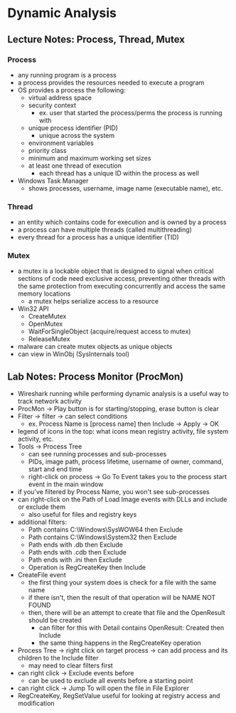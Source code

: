 # Dynamic Analysis

## Lecture Notes: Process, Thread, Mutex

### Process

* any running program is a process
* a process provides the resources needed to execute a program
* OS provides a process the following:
  * virtual address space
  * security context
    * ex. user that started the process/perms the process is running with
  * unique process identifier (PID)
    * unique across the system
  * environment variables
  * priority class
  * minimum and maximum working set sizes
  * at least one thread of execution
    * each thread has a unique ID within the process as well
* Windows Task Manager
  * shows processes, username, image name (executable name), etc.

### Thread

* an entity which contains code for execution and is owned by a process
* a process can have multiple threads (called multithreading)
* every thread for a process has a unique identifier (TID)

### Mutex

* a mutex is a lockable object that is designed to signal when critical sections of code need exclusive access, preventing other threads with the same protection from executing concurrently and access the same memory locations
  * a mutex helps serialize access to a resource
* Win32 API
  * CreateMutex
  * OpenMutex
  * WaitForSingleObject (acquire/request access to mutex)
  * ReleaseMutex
* malware can create mutex objects as unique objects
* can view in WinObj (SysInternals tool)

## Lab Notes: Process Monitor (ProcMon)

* Wireshark running while performing dynamic analysis is a useful way to track network activity
* ProcMon -> Play button is for starting/stopping, erase button is clear
* Filter -> filter -> can select conditions
  * ex. Process Name is \[process name] then Include -> Apply -> OK
* legend of icons in the top: what icons mean registry activity, file system activity, etc.
* Tools -> Process Tree
  * can see running processes and sub-processes
  * PIDs, image path, process lifetime, username of owner, command, start and end time
  * right-click on process -> Go To Event takes you to the process start event in the main window
* if you've filtered by Process Name, you won't see sub-processes
* can right-click on the Path of Load Image events with DLLs and include or exclude them
  * also useful for files and registry keys
* additional filters:&#x20;
  * Path contains C:\Windows\SysWOW64 then Exclude
  * Path contains C:\Windows\System32 then Exclude
  * Path ends with .db then Exclude
  * Path ends with .cdb then Exclude
  * Path ends with .ini then Exclude
  * Operation is RegCreateKey then Include
* CreateFile event
  * the first thing your system does is check for a file with the same name
  * if there isn't, then the result of that operation will be NAME NOT FOUND
  * then, there will be an attempt to create that file and the OpenResult should be created
    * can filter for this with Detail contains OpenResult: Created then Include
    * the same thing happens in the RegCreateKey operation
* Process Tree -> right click on target process -> can add process and its children to the Include filter
  * may need to clear filters first
* can right click -> Exclude events before
  * can be used to exclude all events before a starting point
* can right click -> Jump To will open the file in File Explorer
* RegCreateKey, RegSetValue useful for looking at registry access and modification
